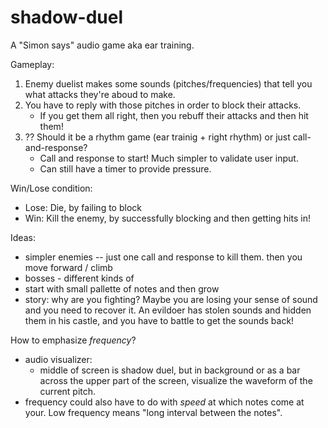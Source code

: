# shadow-duel

A "Simon says" audio game aka ear training.

Gameplay:

1. Enemy duelist makes some sounds (pitches/frequencies) that tell you what attacks they're aboud to make.
2. You have to reply with those pitches in order to block their attacks.
   - If you get them all right, then you rebuff their attacks and then hit them!
3. ?? Should it be a rhythm game (ear trainig + right rhythm) or just call-and-response?
   - Call and response to start! Much simpler to validate user input.
   - Can still have a timer to provide pressure.

Win/Lose condition:

- Lose: Die, by failing to block
- Win: Kill the enemy, by successfully blocking and then getting hits in!

Ideas:

- simpler enemies -- just one call and response to kill them. then you move forward / climb
- bosses - different kinds of
- start with small pallette of notes and then grow
- story: why are you fighting? Maybe you are losing your sense of sound and you need to recover it. An evildoer has stolen sounds and hidden them in his castle, and you have to battle to get the sounds back!

How to emphasize _frequency_?

- audio visualizer:
  - middle of screen is shadow duel, but in background or as a bar across the upper part of the screen, visualize the waveform of the current pitch.
- frequency could also have to do with _speed_ at which notes come at your. Low frequency means "long interval between the notes".
